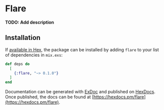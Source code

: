 # Flare

**TODO: Add description**

## Installation

If [available in Hex](https://hex.pm/docs/publish), the package can be installed
by adding `flare` to your list of dependencies in `mix.exs`:

```elixir
def deps do
  [
    {:flare, "~> 0.1.0"}
  ]
end
```

Documentation can be generated with [ExDoc](https://github.com/elixir-lang/ex_doc)
and published on [HexDocs](https://hexdocs.pm). Once published, the docs can
be found at [https://hexdocs.pm/flare](https://hexdocs.pm/flare).

